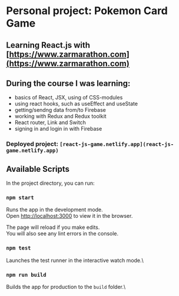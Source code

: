 # Personal project: Pokemon Card Game
## Learning React.js with [https://www.zarmarathon.com](https://www.zarmarathon.com)

## During the course I was learning:

* basics of React, JSX, using of CSS-modules
* using react hooks, such as useEffect and useState
* getting/sendng data from/to Firebase
* working with Redux and Redux toolkit
* React router, Link and Switch
* signing in and login in with Firebase

### Deployed project: `[react-js-game.netlify.app](react-js-game.netlify.app)`

## Available Scripts

In the project directory, you can run:

### `npm start`

Runs the app in the development mode.\
Open [http://localhost:3000](http://localhost:3000) to view it in the browser.

The page will reload if you make edits.\
You will also see any lint errors in the console.

### `npm test`

Launches the test runner in the interactive watch mode.\

### `npm run build`

Builds the app for production to the `build` folder.\


